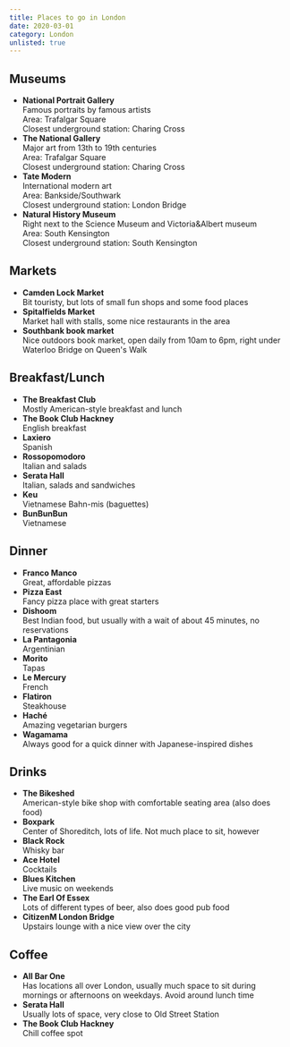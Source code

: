 ```yaml
---
title: Places to go in London
date: 2020-03-01
category: London
unlisted: true
---
```


## Museums

* **National Portrait Gallery**<br />Famous portraits by famous artists<br />Area: Trafalgar Square<br />Closest underground station: Charing Cross
* **The National Gallery**<br />Major art from 13th to 19th centuries<br />Area: Trafalgar Square<br />Closest underground station: Charing Cross
* **Tate Modern**<br />International modern art<br />Area: Bankside/Southwark<br />Closest underground station: London Bridge
* **Natural History Museum**<br />Right next to the Science Museum and Victoria&Albert museum<br />Area: South Kensington<br />Closest underground station: South Kensington

## Markets

* **Camden Lock Market**<br />Bit touristy, but lots of small fun shops and some food places
* **Spitalfields Market**<br />Market hall with stalls, some nice restaurants in the area
* **Southbank book market**<br />Nice outdoors book market, open daily from 10am to 6pm, right under Waterloo Bridge on Queen's Walk

## Breakfast/Lunch

* **The Breakfast Club**<br />Mostly American-style breakfast and lunch
* **The Book Club Hackney**<br />English breakfast
* **Laxiero**<br />Spanish
* **Rossopomodoro**<br />Italian and salads
* **Serata Hall**<br />Italian, salads and sandwiches
* **Keu**<br />Vietnamese Bahn-mis (baguettes)
* **BunBunBun**<br />Vietnamese

## Dinner

* **Franco Manco**<br />Great, affordable pizzas
* **Pizza East**<br />Fancy pizza place with great starters
* **Dishoom**<br />Best Indian food, but usually with a wait of about 45 minutes, no reservations
* **La Pantagonia**<br />Argentinian
* **Morito**<br />Tapas
* **Le Mercury**<br />French
* **Flatiron**<br />Steakhouse
* **Haché**<br />Amazing vegetarian burgers
* **Wagamama**<br />Always good for a quick dinner with Japanese-inspired dishes

## Drinks

* **The Bikeshed**<br />American-style bike shop with comfortable seating area (also does food)
* **Boxpark**<br />Center of Shoreditch, lots of life. Not much place to sit, however
* **Black Rock**<br />Whisky bar
* **Ace Hotel**<br />Cocktails
* **Blues Kitchen**<br />Live music on weekends
* **The Earl Of Essex**<br />Lots of different types of beer, also does good pub food
* **CitizenM London Bridge**<br />Upstairs lounge with a nice view over the city

## Coffee

* **All Bar One**<br />Has locations all over London, usually much space to sit during mornings or afternoons on weekdays. Avoid around lunch time
* **Serata Hall**<br />Usually lots of space, very close to Old Street Station
* **The Book Club Hackney**<br />Chill coffee spot
